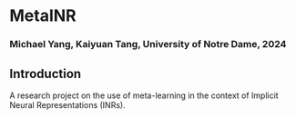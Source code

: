 # MetaINR
### Michael Yang, Kaiyuan Tang, University of Notre Dame, 2024

## Introduction
A research project on the use of meta-learning in the context of Implicit Neural Representations (INRs).
